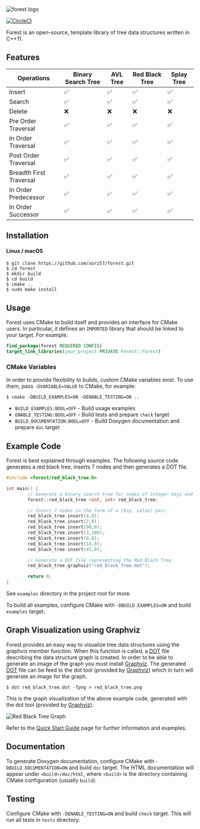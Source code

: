 ![forest logo](https://i.imgur.com/zl44kiK.jpg)

[![CircleCI](https://circleci.com/gh/xorz57/forest/tree/master.svg?style=svg)](https://circleci.com/gh/xorz57/forest/tree/master)

Forest is an open-source, template library of tree data structures written in C++11.

## Features

|Operations|Binary Search Tree|AVL Tree|Red Black Tree|Splay Tree|
|---|---|---|---|---|
|Insert|:white_check_mark:|:white_check_mark:|:white_check_mark:|:white_check_mark:|
|Search|:white_check_mark:|:white_check_mark:|:white_check_mark:|:white_check_mark:|
|Delete|:x:|:x:|:x:|:x:|
|Pre Order Traversal|:white_check_mark:|:white_check_mark:|:white_check_mark:|:white_check_mark:|
|In Order Traversal|:white_check_mark:|:white_check_mark:|:white_check_mark:|:white_check_mark:|
|Post Order Traversal|:white_check_mark:|:white_check_mark:|:white_check_mark:|:white_check_mark:|
|Breadth First Traversal|:white_check_mark:|:white_check_mark:|:white_check_mark:|:white_check_mark:|
|In Order Predecessor|:white_check_mark:|:white_check_mark:|:white_check_mark:|:white_check_mark:|
|In Order Successor|:white_check_mark:|:white_check_mark:|:white_check_mark:|:white_check_mark:|

## Installation

#### Linux / macOS

```console
$ git clone https://github.com/xorz57/forest.git
$ cd forest
$ mkdir build
$ cd build
$ cmake ..
$ sudo make install
```

## Usage

Forest uses CMake to build itself and provides an interface for CMake users. In particular, it defines an `IMPORTED` library that should be linked to your target. For example:

```cmake
find_package(forest REQUIRED CONFIG)
target_link_libraries(your_project PRIVATE Forest::forest)
```

### CMake Variables

In order to provide flexibility to builds, custom CMake variables exist. To use them, pass `-DVARIABLE=VALUE` to CMake, for example:

```console
$ cmake -DBUILD_EXAMPLES=ON -DENABLE_TESTING=ON ..
```

* `BUILD_EXAMPLES:BOOL=OFF` - Build usage examples
* `ENABLE_TESTING:BOOL=OFF` - Build tests and prepare `check` target
* `BUILD_DOCUMENTATION:BOOL=OFF` - Build Doxygen documentation and prepare `doc` target

## Example Code

Forest is best explained through examples. The following source code generates a red black tree, inserts 7 nodes and then generates a DOT file.

```cpp
#include <forest/red_black_tree.h>

int main() {
        // Generate a binary search tree for nodes of integer keys and values
        forest::red_black_tree <int, int> red_black_tree;

        // Insert 7 nodes in the form of a (key, value) pair
        red_black_tree.insert(4,0);
        red_black_tree.insert(2,0);
        red_black_tree.insert(90,0);
        red_black_tree.insert(3,100);
        red_black_tree.insert(0,0);
        red_black_tree.insert(14,0);
        red_black_tree.insert(45,0);

        // Generate a DOT file representing the Red Black Tree
        red_black_tree.graphviz("red_black_tree.dot");

        return 0;
}
```

See `examples` directory in the project root for more.

To build all examples, configure CMake with `-DBUILD_EXAMPLES=ON` and build `examples` target.

## Graph Visualization using Graphviz

Forest provides an easy way to visualize tree data structures using the graphviz member function. When this function is called, a [DOT](https://en.wikipedia.org/wiki/DOT_(graph_description_language)) file describing the data structure graph is created. In order to be able to generate an image of the graph you must install [Graphviz](http://www.graphviz.org/). The generated [DOT](https://en.wikipedia.org/wiki/DOT_(graph_description_language)) file can be feed to the dot tool (provided by [Graphviz](http://www.graphviz.org/)) which in turn will generate an image for the graph.

```console
$ dot red_black_tree.dot -Tpng > red_black_tree.png
```

This is the graph visualization of the above example code, generated with the dot tool (provided by [Graphviz](http://www.graphviz.org/)).

![Red Black Tree Graph](https://i.imgur.com/FrRNJ29.png)

Refer to the [Quick Start Guide](https://github.com/xorz57/forest/wiki/Quick-Start-Guide) page for further information and examples.

## Documentation

To generate Doxygen documentation, configure CMake with `-DBUILD_DOCUMENTATION=ON` and build `doc` target. The HTML documentation will appear under `<build>/doc/html`, where `<build>` is the directory containing CMake configuration (usually `build`).

## Testing

Configure CMake with `-DENABLE_TESTING=ON` and build `check` target. This will run all tests in `tests` directory.
